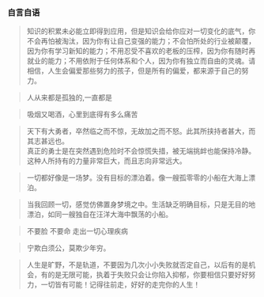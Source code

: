 ### 自言自语

> 知识的积累未必能立即得到应用，但是知识会给你应对一切变化的底气，你不会再怕被淘汰，因为你有让自己变强的能力；不会怕所处的行业被颠覆，因为你有学习新知的能力；不用忍受不喜欢的老板的压榨，因为你有随时再就业的能力；不用依附于任何体系和个人，因为你有独立而自由的灵魂。请相信，人生会偏爱那些努力的孩子，但是所有的偏爱，都来源于自己的努力。

> 人从来都是孤独的,一直都是  

> 吸烟又喝酒，心里到底得有多么痛苦  

> 天下有大勇者，卒然临之而不惊，无故加之而不怒。此其所挟持者甚大，而其志甚远也。  
  真正的勇士是在突然遇到危险时不会惊慌失措，被无端挑衅也能保持冷静。这种人所持有的力量非常巨大，而且志向非常远大。

> 一切都好像是一场梦。没有目标的漂泊着。像一艘孤零零的小船在大海上漂泊。

> 当我回顾一切，感觉仿佛置身梦境之中。生活缺乏明确目标，只是无目的地漂泊，如同一艘独自在汪洋大海中飘荡的小船。

> 不要脸 不要命 走出一切心理疾病

> 宁欺白须公，莫欺少年穷。

> 人生是旷野，不是轨道，不要因为几次小小失败就否定自己，以后有的是机会，有的是无限可能，执着于失败只会让你陷入抑郁，你要相信只要好好努力，一切皆有可能！记得往前走，好好的走完你的人生！